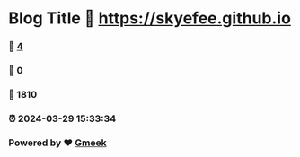 # Blog Title :link: https://skyefee.github.io 
### :page_facing_up: [4](https://skyefee.github.io/tag.html) 
### :speech_balloon: 0 
### :hibiscus: 1810 
### :alarm_clock: 2024-03-29 15:33:34 
### Powered by :heart: [Gmeek](https://github.com/Meekdai/Gmeek)
